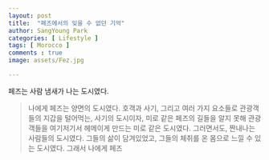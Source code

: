```yaml
---
layout: post
title:  "페즈에서의 잊을 수 없던 기억"
author: SangYoung Park
categories: [ Lifestyle ]
tags: [ Morocco ]
comments : true
image: assets/Fez.jpg

---
```


페즈는 사람 냄새가 나는 도시였다. 
> 나에게 페즈는 양면의 도시였다. 호객과 사기, 그리고 여러 가지 요소들로 관광객들의 지갑을 털어먹는, 사기의 도시이자, 미로 같은 페즈의 길들을 알지 못해 관광객들을 여기저기서 헤메이게 만드는 미로 같은 도시였다. 그러면서도, 짠내나는 사람들의 도시였다. 그들의 삶이 담겨있었고, 그들의 체취를 온 몸으로 느낄 수 있는 도시였다.
> 그래서 나에게 페즈